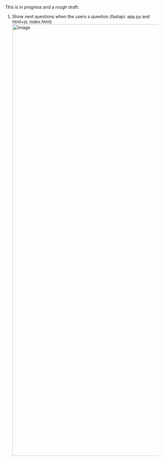 This is in progress and a rough draft.

1. Show next questions when the users a question (fastapi: app.py and html+js: index.html)
   <img width="1608" height="1414" alt="image" src="https://github.com/user-attachments/assets/6fde78c0-335e-44b6-8b05-f61bf9748d07" />
